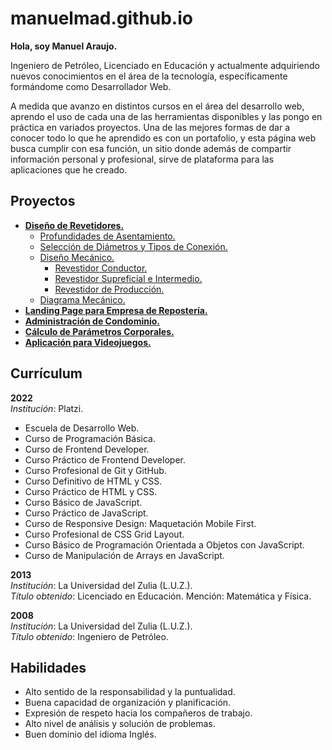 # manuelmad.github.io

**Hola, soy Manuel Araujo.**

Ingeniero de Petróleo, Licenciado en Educación y actualmente adquiriendo nuevos conocimientos en el área de la tecnología, específicamente formándome como Desarrollador Web.

A medida que avanzo en distintos cursos en el área del desarrollo web, aprendo el uso de cada una de las herramientas disponibles y las pongo en práctica en variados proyectos. Una de las mejores formas de dar a conocer todo lo que he aprendido es con un portafolio, y esta página web busca cumplir con esa función, un sitio donde además de compartir información personal y profesional, sirve de plataforma para las aplicaciones que he creado.

## Proyectos
* [**Diseño de Revetidores.**](https://github.com/manuelmad/manuelmad.github.io/tree/main/docs/proyectos/diseno_rev)
	*  [Profundidades de Asentamiento.](https://github.com/manuelmad/manuelmad.github.io/tree/main/docs/proyectos/diseno_rev/1-prof_asent)
	*  [Selección de Diámetros y Tipos de Conexión.](https://github.com/manuelmad/manuelmad.github.io/tree/main/docs/proyectos/diseno_rev/2-diam_conex)
	*  [Diseño Mecánico.](https://github.com/manuelmad/manuelmad.github.io/tree/main/docs/proyectos/diseno_rev/3-diseno_mec)
		*  [Revestidor Conductor.](https://github.com/manuelmad/manuelmad.github.io/tree/main/docs/proyectos/diseno_rev/3-diseno_mec/1-diseno_mec_cond)
		*  [Revestidor Supreficial e Intermedio.](https://github.com/manuelmad/manuelmad.github.io/tree/main/docs/proyectos/diseno_rev/3-diseno_mec/2-diseno_mec_sup_int)
		*  [Revestidor de Producción.](https://github.com/manuelmad/manuelmad.github.io/tree/main/docs/proyectos/diseno_rev/3-diseno_mec/3-diseno_mec_prod)
	*  [Diagrama Mecánico.](https://github.com/manuelmad/manuelmad.github.io/tree/main/docs/proyectos/diseno_rev/4-diag_mec)
* [**Landing Page para Empresa de Repostería.**](https://github.com/manuelmad/manuelmad.github.io/tree/main/docs/proyectos/dolce_vita)
* [**Administración de Condominio.**](https://github.com/manuelmad/manuelmad.github.io/tree/main/docs/proyectos/admin_condo)
* [**Cálculo de Parámetros Corporales.**](https://github.com/manuelmad/manuelmad.github.io/tree/main/docs/proyectos/calculos_corporales)
* [**Aplicación para Videojuegos.**](https://github.com/manuelmad/manuelmad.github.io/tree/main/docs/proyectos/videojuegos)

## Currículum
**2022**<br>
*Institución*: Platzi.

* Escuela de Desarrollo Web.
* Curso de Programación Básica.
* Curso de Frontend Developer.
* Curso Práctico de Frontend Developer.
* Curso Profesional de Git y GitHub.
* Curso Definitivo de HTML y CSS.
* Curso Práctico de HTML y CSS.
* Curso Básico de JavaScript.
* Curso Práctico de JavaScript.
* Curso de Responsive Design: Maquetación Mobile First.
* Curso Profesional de CSS Grid Layout.
* Curso Básico de Programación Orientada a Objetos con JavaScript.
* Curso de Manipulación de Arrays en JavaScript.

**2013**<br>
*Institución*: La Universidad del Zulia (L.U.Z.).<br>
*Título obtenido*: Licenciado en Educación. Mención: Matemática y Física.

**2008**<br>
*Institución*: La Universidad del Zulia (L.U.Z.).<br>
*Título obtenido*:  Ingeniero de Petróleo.

## Habilidades
* Alto sentido de la responsabilidad y la puntualidad.
* Buena capacidad de organización y planificación.
* Expresión de respeto hacia los compañeros de trabajo.
* Alto nivel de análisis y solución de problemas.
* Buen dominio del idioma Inglés.
